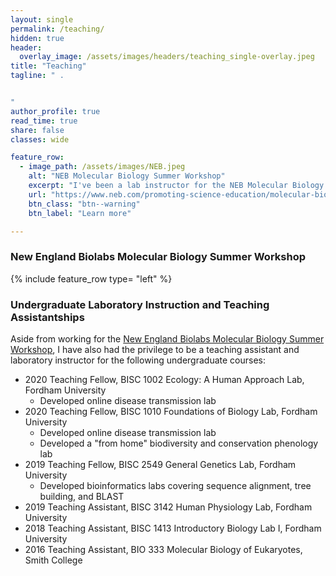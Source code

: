 ```yaml
---
layout: single
permalink: /teaching/
hidden: true
header:
  overlay_image: /assets/images/headers/teaching_single-overlay.jpeg
title: "Teaching"
tagline: " . 


"   
author_profile: true
read_time: true
share: false
classes: wide

feature_row:
  - image_path: /assets/images/NEB.jpeg
    alt: "NEB Molecular Biology Summer Workshop"
    excerpt: "I've been a lab instructor for the NEB Molecular Biology Summer Workshop since 2013. If you're interested in learning hands on molecular biology in two weeks, check it out!"
    url: "https://www.neb.com/promoting-science-education/molecular-biology-summer-workshops"
    btn_class: "btn--warning"
    btn_label: "Learn more"

---
```


### New England Biolabs Molecular Biology Summer Workshop

{% include feature_row type= "left" %}

### Undergraduate Laboratory Instruction and Teaching Assistantships

Aside from working for the [New England Biolabs Molecular Biology Summer Workshop](https://www.neb.com/promoting-science-education/molecular-biology-summer-workshops), I have also had the privilege to be a teaching assistant and laboratory instructor for the following undergraduate courses:

- 2020 Teaching Fellow, BISC 1002 Ecology: A Human Approach Lab, Fordham University 
  - Developed online disease transmission lab
- 2020 Teaching Fellow, BISC 1010 Foundations of Biology Lab, Fordham University
  - Developed online disease transmission lab
  - Developed a "from home" biodiversity and conservation phenology lab
- 2019 Teaching Fellow, BISC 2549 General Genetics Lab, Fordham University
  - Developed bioinformatics labs covering sequence alignment, tree building, and BLAST
- 2019 Teaching Assistant, BISC 3142 Human Physiology Lab, Fordham University 
- 2018 Teaching Assistant, BISC 1413 Introductory Biology Lab I, Fordham University 
- 2016 Teaching Assistant, BIO 333 Molecular Biology of Eukaryotes, Smith College
